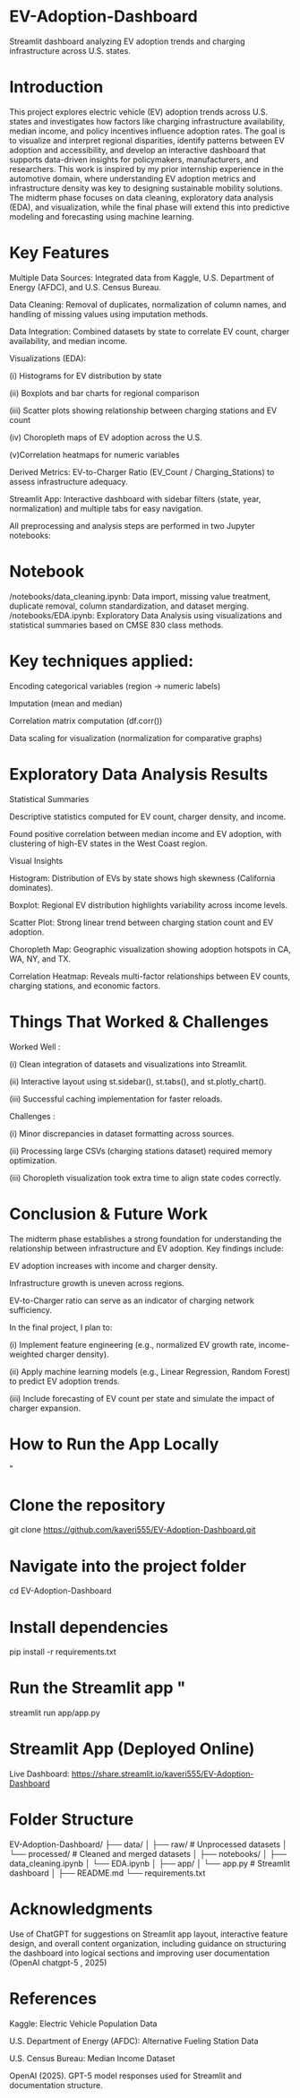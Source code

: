 # EV-Adoption-Dashboard
Streamlit dashboard analyzing EV adoption trends and charging infrastructure across U.S. states.
# Introduction
This project explores electric vehicle (EV) adoption trends across U.S. states and investigates how factors like charging infrastructure availability, median income, and policy incentives influence adoption rates.
The goal is to visualize and interpret regional disparities, identify patterns between EV adoption and accessibility, and develop an interactive dashboard that supports data-driven insights for policymakers, manufacturers, and researchers.
This work is inspired by my prior internship experience in the automotive domain, where understanding EV adoption metrics and infrastructure density was key to designing sustainable mobility solutions.
The midterm phase focuses on data cleaning, exploratory data analysis (EDA), and visualization, while the final phase will extend this into predictive modeling and forecasting using machine learning.

# Key Features

Multiple Data Sources: Integrated data from Kaggle, U.S. Department of Energy (AFDC), and U.S. Census Bureau.

Data Cleaning: Removal of duplicates, normalization of column names, and handling of missing values using imputation methods.

Data Integration: Combined datasets by state to correlate EV count, charger availability, and median income.

Visualizations (EDA):

(i) Histograms for EV distribution by state

(ii) Boxplots and bar charts for regional comparison

(iii) Scatter plots showing relationship between charging stations and EV count

(iv) Choropleth maps of EV adoption across the U.S.

(v)Correlation heatmaps for numeric variables

Derived Metrics: EV-to-Charger Ratio (EV_Count / Charging_Stations) to assess infrastructure adequacy.

Streamlit App: Interactive dashboard with sidebar filters (state, year, normalization) and multiple tabs for easy navigation.

All preprocessing and analysis steps are performed in two Jupyter notebooks:
# Notebook
/notebooks/data_cleaning.ipynb:	Data import, missing value treatment, duplicate removal, column standardization, and dataset merging.
/notebooks/EDA.ipynb:	Exploratory Data Analysis using visualizations and statistical summaries based on CMSE 830 class methods.

# Key techniques applied:

Encoding categorical variables (region → numeric labels)

Imputation (mean and median)

Correlation matrix computation (df.corr())

Data scaling for visualization (normalization for comparative graphs)

# Exploratory Data Analysis Results
Statistical Summaries

Descriptive statistics computed for EV count, charger density, and income.

Found positive correlation between median income and EV adoption, with clustering of high-EV states in the West Coast region.

Visual Insights

Histogram: Distribution of EVs by state shows high skewness (California dominates).

Boxplot: Regional EV distribution highlights variability across income levels.

Scatter Plot: Strong linear trend between charging station count and EV adoption.

Choropleth Map: Geographic visualization showing adoption hotspots in CA, WA, NY, and TX.

Correlation Heatmap: Reveals multi-factor relationships between EV counts, charging stations, and economic factors.

# Things That Worked & Challenges
Worked Well :

(i) Clean integration of datasets and visualizations into Streamlit.

(ii) Interactive layout using st.sidebar(), st.tabs(), and st.plotly_chart().

(iii) Successful caching implementation for faster reloads.

Challenges :

(i) Minor discrepancies in dataset formatting across sources.

(ii) Processing large CSVs (charging stations dataset) required memory optimization.

(iii) Choropleth visualization took extra time to align state codes correctly.

# Conclusion & Future Work

The midterm phase establishes a strong foundation for understanding the relationship between infrastructure and EV adoption.
Key findings include:

EV adoption increases with income and charger density.

Infrastructure growth is uneven across regions.

EV-to-Charger ratio can serve as an indicator of charging network sufficiency.

In the final project, I plan to:

(i) Implement feature engineering (e.g., normalized EV growth rate, income-weighted charger density).

(ii) Apply machine learning models (e.g., Linear Regression, Random Forest) to predict EV adoption trends.

(iii) Include forecasting of EV count per state and simulate the impact of charger expansion.

# How to Run the App Locally
"
# Clone the repository
git clone https://github.com/kaveri555/EV-Adoption-Dashboard.git

# Navigate into the project folder
cd EV-Adoption-Dashboard

# Install dependencies
pip install -r requirements.txt

# Run the Streamlit app  "
streamlit run app/app.py


# Streamlit App (Deployed Online)

Live Dashboard: https://share.streamlit.io/kaveri555/EV-Adoption-Dashboard

# Folder Structure  
EV-Adoption-Dashboard/
├── data/
│   ├── raw/               # Unprocessed datasets
│   └── processed/         # Cleaned and merged datasets
│
├── notebooks/
│   ├── data_cleaning.ipynb
│   └── EDA.ipynb
│
├── app/
│   └── app.py             # Streamlit dashboard
│
├── README.md
└── requirements.txt
 


# Acknowledgments
Use of ChatGPT for suggestions on Streamlit app layout, interactive feature design, and overall content organization, including guidance on structuring the dashboard into logical sections and improving user documentation (OpenAI chatgpt-5 , 2025)

# References

Kaggle: Electric Vehicle Population Data

U.S. Department of Energy (AFDC): Alternative Fueling Station Data

U.S. Census Bureau: Median Income Dataset

OpenAI (2025). GPT-5 model responses used for Streamlit and documentation structure.


